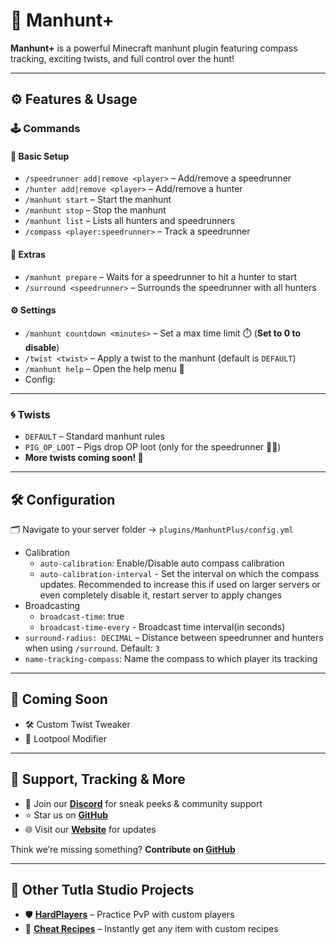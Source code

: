 # 🧭 Manhunt+

**Manhunt+** is a powerful Minecraft manhunt plugin featuring compass tracking, exciting twists, and full control over the hunt!

---

## ⚙️ Features & Usage

### 🕹️ Commands

#### 🧍 Basic Setup
- `/speedrunner add|remove <player>` – Add/remove a speedrunner
- `/hunter add|remove <player>` – Add/remove a hunter
- `/manhunt start` – Start the manhunt
- `/manhunt stop` – Stop the manhunt
- `/manhunt list` – Lists all hunters and speedrunners
- `/compass <player:speedrunner>` – Track a speedrunner

#### 🧪 Extras
- `/manhunt prepare` – Waits for a speedrunner to hit a hunter to start
- `/surround <speedrunner>` – Surrounds the speedrunner with all hunters

#### ⚙️ Settings
- `/manhunt countdown <minutes>` – Set a max time limit ⏱️ (**Set to 0 to disable**)
- `/twist <twist>` – Apply a twist to the manhunt (default is `DEFAULT`)
- `/manhunt help` – Open the help menu 📖
- Config:
  


---

### 🌀 Twists
- `DEFAULT` – Standard manhunt rules
- `PIG_OP_LOOT` – Pigs drop OP loot (only for the speedrunner 🐷💎)
- **More twists coming soon! 🔧**

---

## 🛠️ Configuration

🗂️ Navigate to your server folder → `plugins/ManhuntPlus/config.yml`

- Calibration
    - `auto-calibration`: Enable/Disable auto compass calibration
    - `auto-calibration-interval` - Set the interval on which the compass updates. Recommended to increase this if used on larger servers or even completely disable it, restart server to apply changes
- Broadcasting
    - `broadcast-time`: true
    - `broadcast-time-every` - Broadcast time interval(in seconds)
- `surround-radius: DECIMAL` – Distance between speedrunner and hunters when using `/surround`. Default: `3`
- `name-tracking-compass`: Name the compass to which player its tracking
---

## 🚧 Coming Soon
- 🛠️ Custom Twist Tweaker
- 🎯 Lootpool Modifier

---

## 💬 Support, Tracking & More

- 💬 Join our [**Discord**](https://discord.tutla.net) for sneak peeks & community support
- ⭐ Star us on [**GitHub**](https://github.com/TutlaMC/manhunt-plus)
- 🌐 Visit our [**Website**](https://tutla.net) for updates

Think we’re missing something? **Contribute on [GitHub](https://github.com/TutlaMC/manhunt-plus)**

---

## 🧪 Other Tutla Studio Projects

- 🛡️ [**HardPlayers**](https://modrinth.com/mod/hardplayers) – Practice PvP with custom players
- 🧾 [**Cheat Recipes**](https://modrinth.com/datapack/cheat_recipes) – Instantly get any item with custom recipes  
